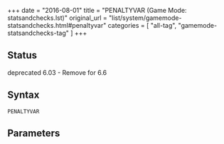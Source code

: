 +++
date = "2016-08-01"
title = "PENALTYVAR (Game Mode: statsandchecks.lst)"
original_url = "list/system/gamemode-statsandchecks.html#penaltyvar"
categories = [ "all-tag", "gamemode-statsandchecks-tag" ]
+++

## Status

deprecated 6.03 - Remove for 6.6

## Syntax

`PENALTYVAR`

## Parameters







